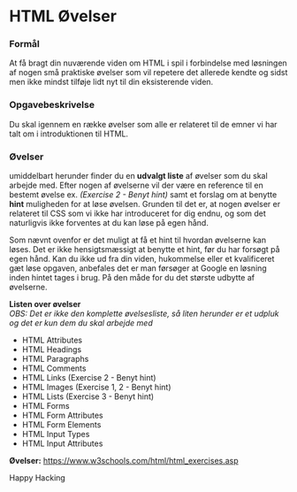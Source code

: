 # HTML Øvelser

### Formål
At få bragt din nuværende viden om HTML i spil i forbindelse med løsningen af nogen små praktiske øvelser som vil repetere det allerede kendte og sidst men ikke mindst tilføje lidt nyt til din eksisterende viden.

### Opgavebeskrivelse
Du skal igennem en række øvelser som alle er relateret til de emner vi har talt om i introduktionen til HTML. 

### Øvelser
umiddelbart herunder finder du en **udvalgt liste** af øvelser som du skal arbejde med. 
Efter nogen af øvelserne vil der være en reference til en bestemt øvelse ex. *(Exercise 2 - Benyt hint)* samt et forslag om at benytte **hint** muligheden for at løse øvelsen. Grunden til det er, at nogen øvelser er relateret til CSS som vi ikke har introduceret for dig endnu, og som det naturligvis ikke forventes at du kan løse på egen hånd.

Som nævnt ovenfor er det muligt at få et hint til hvordan øvelserne kan løses. Det er ikke hensigtsmæssigt at benytte et hint, før du har forsøgt på egen hånd. Kan du ikke ud fra din viden, hukommelse eller et kvalificeret gæt løse opgaven, anbefales det er man førsøger at Google en løsning inden hintet tages i brug. På den måde for du det største udbytte af øvelserne.

**Listen over øvelser**<br>
*OBS: Det er ikke den komplette øvelsesliste, så liten herunder er et udpluk og det er kun dem du skal arbejde med* 

* HTML Attributes
* HTML Headings
* HTML Paragraphs
* HTML Comments
* HTML Links (Exercise 2 - Benyt hint)
* HTML Images (Exercise 1, 2 - Benyt hint)
* HTML Lists (Exercise 3 - Benyt hint)
* HTML Forms
* HTML Form Attributes
* HTML Form Elements
* HTML Input Types
* HTML Input Attributes

**Øvelser:**
https://www.w3schools.com/html/html_exercises.asp

Happy Hacking

